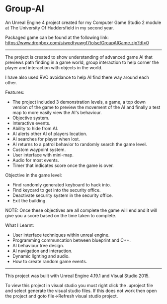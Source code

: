 # Group-AI

An Unreal Engine 4 project created for my Computer Game Studio 2 module at The University Of Huddersfield in my second year.

Packaged game can be found at the following link: https://www.dropbox.com/s/wodtyuwgf7tolse/GroupAIGame.zip?dl=0

------------------------------------------------------------------

The project is created to show understanding of advanced game AI that previews path finding in a game world, group interaction to help corner the player and interaction with objects in the world.

I have also used RVO avoidance to help AI find there way around each other.

Features:

- The project included 3 demonstration levels, a game, a top down version of the game to preview the movement of the AI and finally a test map to more easily view the AI's behaviour.
- Objective system.
- Interactive events.
- Ability to hide from AI.
- AI alerts other AI of players location.
- AI searches for player when lost.
- AI returns to a patrol behavior to randomly search the game level.
- Custom waypoint system.
- User interface with mini-map.
- Audio for most events.
- Timer that indicates score once the game is over.

Objective in the game level:

- Find randomly generated keyboard to hack into.
- Find keycard to get into the security office.
- Deactivate security system in the security office.
- Exit the building.

NOTE: Once these objectives are all complete the game will end and it will give you a score based on the time taken to complete.

What I Learnt:

- User interface techniques within unreal engine.
- Programming communcation between blueprint and C++.
- AI behaviour tree design.
- AI navigation and interaction.
- Dynamic lighting and audio.
- How to create random game events.

------------------------------------------------------------------

This project was built with Unreal Engine 4.19.1 and Visual Studio 2015.

To view this project in visual studio you must right click the .uproject file and select generate the visual studio files. 
If this does not work then open the project and goto file->Refresh visual studio project.
